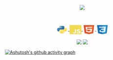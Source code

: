 
<div align="center">
  <a href="https://github.com/edielbrito">
  <img height="180em" src="https://github-readme-stats.vercel.app/api?username=edielbrito&show_icons=true&theme=dark&include_all_commits=true&count_private=true"/>
  </div>
  
  ##
  
 <div align="center"><br>
   <img align="center" alt="EdielBrito-Python" height="30" width="40" src="https://raw.githubusercontent.com/devicons/devicon/master/icons/python/python-original.svg">
   <img align="center" alt="EdielBrito-Js" height="30" width="40" src="https://raw.githubusercontent.com/devicons/devicon/master/icons/javascript/javascript-plain.svg">
   <img align="center" alt="EdielBrito-HTML" height="30" width="40" src="https://raw.githubusercontent.com/devicons/devicon/master/icons/html5/html5-original.svg">
   <img align="center" alt="EdielBrito-CSS" height="30" width="40" src="https://raw.githubusercontent.com/devicons/devicon/master/icons/css3/css3-original.svg">
   
 </div>

<div align="center"><br>
 <a href="https://instagram.com/edielbrito" target="_blank"><img src="https://img.shields.io/badge/-Instagram-%23E4405F?style=for-the-badge&logo=instagram&logoColor=white" target="_blank"></a>
 <a href="https://twitter.com/EdielBrito1" target="_blank"><img src="https://img.shields.io/badge/Twitter-1DA1F2?style=for-the-badge&logo=twitter&logoColor=white" target="_blank"></a> 
</div>

[![Ashutosh's github activity graph](https://activity-graph.herokuapp.com/graph?username=EdielBrito&bg_color=efffd1&color=8adbad&line=80e651&point=94ab73&area=true&hide_border=true)](https://github.com/ashutosh00710/github-readme-activity-graph)

